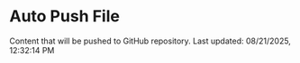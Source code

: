 # Auto Push File

Content that will be pushed to GitHub repository.
Last updated: 08/21/2025, 12:32:14 PM